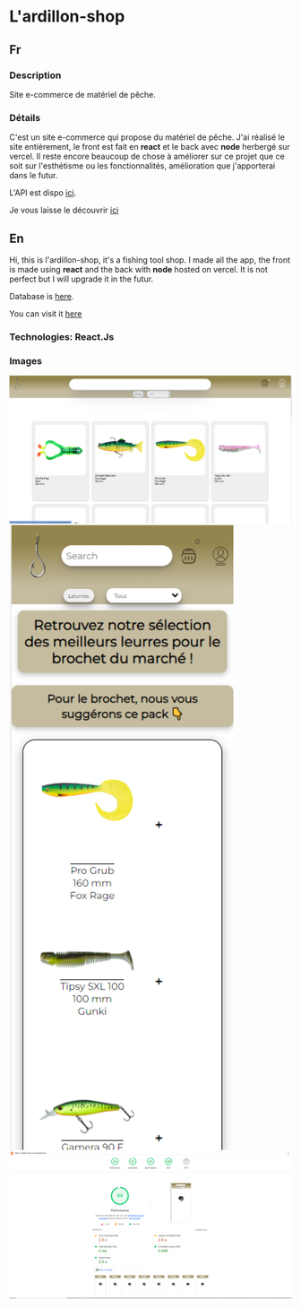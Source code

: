 # L'ardillon-shop

## Fr

### Description

Site e-commerce de matériel de pêche.

### Détails

C'est un site e-commerce qui propose du matériel de pêche. J'ai réalisé le site entièrement, le front est fait en **react** et le back avec **node** herbergé sur vercel.
Il reste encore beaucoup de chose à améliorer sur ce projet que ce soit sur l'esthétisme ou les fonctionnalités, amélioration que j'apporterai dans le futur.

L'API est dispo [ici](https://github.com/SebLau02/l-ardillon-shop-back).

Je vous laisse le découvrir [ici](https://l-ardillon-shop.vercel.app/leurres)

## En

Hi, this is l'ardillon-shop, it's a fishing tool shop. I made all the app, the front is made using **react** and the back with **node** hosted on vercel.
It is not perfect but I will upgrade it in the futur.

Database is [here](https://github.com/SebLau02/l-ardillon-shop-back).

You can visit it [here](https://l-ardillon-shop.vercel.app/leurres)

### Technologies: React.Js

### Images

<img src="illustration/shop1-3.png" alt="laptop" width="800">
<img src="illustration/illustration2.png" alt="small screen" width="400">
<img src="illustration/illustration3.png" alt="lighthouse" width="800">
